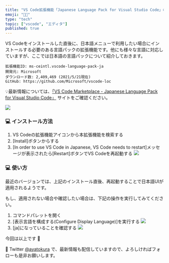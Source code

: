 ```yaml
---
title: "VS Code拡張機能「Japanese Language Pack for Visual Studio Code」の紹介"
emoji: "👩‍💻"
type: "tech"
topic: ["vscode", "エディタ"]
published: true
---
```


VS Codeをインストールした直後に、日本語メニューで利用したい場合にインストールする必要のある言語パックの拡張機能です。他にも様々な言語に対応していますが、ここでは日本語の言語パックについて紹介しておきます。  

```
拡張機能ID: ms-ceintl.vscode-language-pack-ja  
開発元: Microsoft  
ダウンロード数: 2,409,469 (2021/5/21現在)  
GitHub: https://github.com/Microsoft/vscode-loc  
```
💡最新情報については、[「VS Code Marketplace - Japanese Language Pack for Visual Studio Code」](https://marketplace.visualstudio.com/items?itemName=MS-CEINTL.vscode-language-pack-ja) サイトをご確認ください。

![](https://bl6pap004files.storage.live.com/y4mnfnaon8xlHEJvTP4kGTRb6YY31SkbJhSqSMoN81zae8bPIXagD0jqBBZlxyoqEFZFoVaHqusgdlLMMT39W4sCEWn_X6ujs9IHAhUELcJil2EuMmJx96owKt5aVNZyzPkDAhRYeG30OxuDzCK9xhw9vb-GVWYw7yH7vc21Z1FAFy1lZLX8-AneX8SvrS51xwH?width=575&height=163&cropmode=none)  

### 💻 インストール方法
1. VS Codeの拡張機能アイコンから本拡張機能を検索する
2. [Install]ボタンからする
3. [In order to use VS Code in Japanese, VS Code needs to restart]メッセージが表示されたら[Restart]ボタンでVS Codeを再起動する
![](https://bl6pap004files.storage.live.com/y4munlU7yIbLyQe9MZxD8M-ySeoUsfkWoaQLC4n6s6C2l3fE1HPZLF3r2_TudNMGgt-HrnYKa151rD39kA2tolbgIA9B69_Jhv3geH5r_3RjYdGcoAXFoyU5Ft7j3zW1eqLFq4H18IlHVMt9XwLIETA1d3NqZqxU6kz0UqjnKcqQxqE2wKDvD8xZcnlQF5KCDyu?width=1068&height=242&cropmode=none)

### 💻 使い方
最近のバージョンでは、上記のインストール直後、再起動することで日本語UIが適用されるようです。

もし、適用されない場合や確認したい場合は、下記の操作を実行してみてください。
1. コマンドパレットを開く
2. [表示言語を構成する(Configure Display Language)]を実行する
![](https://bl6pap004files.storage.live.com/y4mYdmpjGnqThVHQhok16ZNnd7_pHiyY_EXu3NubMqLbUQvwNIi4DgmKy46T121qGTxljIXeBq5JuV-hwZkDGLtqH2d9intAiyWKDN-FjJ3G4ECRmkaTiywHcosykoTxMfWg3fQ0bdDqMdOgq7dCK1g5aYI1owsNM0d2IAez2L9HEbUBApAVByJs5Exxvsm56sy?width=1450&height=202&cropmode=none)
3. [ja]になっていることを確認する
![](https://bl6pap004files.storage.live.com/y4mFBFvnddwPd8cj2HKERV1l6gl00AxlJ0eNQoRaAnZl1IloTsVjke1u6VCvYIBak18SrOKpVnjqlQUebkO2k1kZVB9zVfIVYxMz2CXRwr9wFHP1_EYBmYJeD7XLYF-MQYyHHPSSGYzRUUdvB760uBxA8_ZrGL0uW73IHUvtxgMQ5n-L4Mhc6gn_OD3RdV1PDFH?width=1444&height=266&cropmode=none)

今回は以上です 🙌

📱 Twitter [@ayatokura](https://twitter.com/ayatokura) で、最新情報も配信していますので、よろしければフォローも是非お願いします。